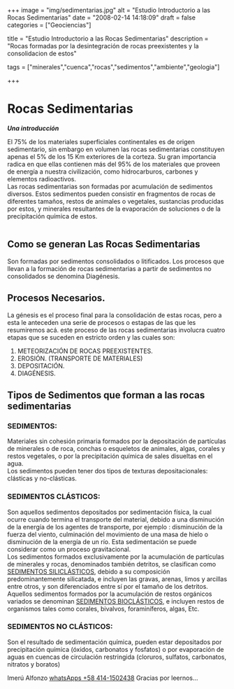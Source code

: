 +++
image = "img/sedimentarias.jpg" 
alt = "Estudio Introductorio a las Rocas Sedimentarias" 
date = "2008-02-14 14:18:09"
draft = false 
categories = ["Geociencias"]

title = "Estudio Introductorio a las Rocas Sedimentarias" 
description = "Rocas formadas por la desintegración de rocas preexistentes y la consolidacion de estos" 

tags = ["minerales","cuenca","rocas","sedimentos","ambiente","geologia"]

+++

# Rocas Sedimentarias  
***Una introducción***

El 75% de los materiales superficiales continentales es de origen sedimentario, sin embargo en volumen las rocas sedimentarias constituyen apenas el 5% de los 15 Km exteriores de la corteza. Su gran importancia radica en que ellas contienen más del 95% de los materiales que proveen de energí­a  a nuestra civilización, como hidrocarburos, carbones y elementos radioactivos.  
Las rocas sedimentarias son formadas por acumulación de sedimentos diversos. Estos sedimentos pueden consistir en fragmentos de rocas de diferentes tamaños, restos de animales o vegetales, sustancias producidas por estos, y minerales resultantes de la evaporación de soluciones o de la precipitación quí­mica de estos.

![]()

## Como se generan Las Rocas Sedimentarias

Son formadas por sedimentos consolidados o litificados. Los procesos que llevan a la formación de rocas sedimentarias a partir de sedimentos no consolidados se denomina Diagénesis.

## Procesos Necesarios.  
La génesis es el proceso final para la consolidación de estas rocas, pero a esta le anteceden una serie de procesos o estapas de las que les resumiremos acá. este proceso de las rocas sedimentarias involucra cuatro etapas que se suceden en estricto orden y las cuales son:  
1. METEORIZACIÓN DE ROCAS PREEXISTENTES. 
2. EROSIÓN. (TRANSPORTE DE MATERIALES)
3. DEPOSITACIÓN.
4. DIAGÉNESIS.

## Tipos de Sedimentos que forman a las rocas sedimentarias

### SEDIMENTOS:
Materiales sin cohesión primaria formados por la depositación de partí­culas de minerales o de roca, conchas o esqueletos de animales, algas, corales y restos vegetales, o por la precipitación quí­mica de sales disueltas en el agua.  
Los sedimentos pueden tener dos tipos de texturas depositacionales: clásticas y no-clásticas.

### SEDIMENTOS CLÁSTICOS:
Son aquellos sedimentos depositados por sedimentación fí­sica, la cual ocurre cuando termina el transporte del material, debido a una disminución de la energí­a de los agentes de transporte, por ejemplo : disminución de la fuerza del viento, culminación del movimiento de una masa de hielo o disminución de la energí­a de un rí­o. Esta sedimentación se puede considerar como un proceso gravitacional.  
Los sedimentos formados exclusivamente  por la acumulación de partí­culas de minerales y rocas, denominados  también detritos, se clasifican como [SEDIMENTOS SILICLÁSTICOS](/post/rocas-sedimentarias-texturas-depositacionales/), debido a su composición predominantemente silicatada, e incluyen las gravas, arenas, limos y arcillas entre otros, y son diferenciados entre sí­ por el tamaño de los detritos. Aquellos sedimentos formados por la acumulación de restos orgánicos variados se denominan [SEDIMENTOS BIOCLÁSTICOS](/post/diagenesis-de-sedimentos-carbonaticos/), e incluyen  restos de organismos tales como corales, bivalvos, foraminí­feros, algas, Etc.

### SEDIMENTOS  NO CLÁSTICOS: 
Son el resultado de sedimentación quí­mica, pueden estar depositados por precipitación quí­mica (óxidos, carbonatos y fosfatos) o por evaporación de aguas en cuencas de circulación restringida (cloruros, sulfatos, carbonatos, nitratos y boratos)

Imerú Alfonzo [whatsApps +58 414-1502438](https://wa.me/584141502438)
Gracias por leernos...
